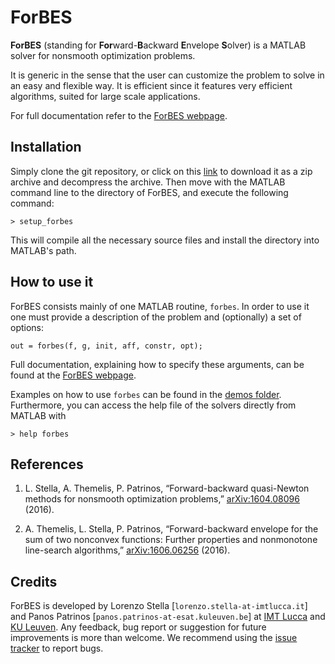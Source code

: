 # ForBES

**ForBES** (standing for **For**ward-**B**ackward **E**nvelope **S**olver) is a MATLAB solver for
nonsmooth optimization problems.

It is generic in the sense that the user can customize the problem to solve in an easy and flexible way.
It is efficient since it features very efficient algorithms, suited for large scale applications.

For full documentation refer to the [ForBES webpage](http://kul-forbes.github.io/ForBES/).

## Installation

Simply clone the git repository, or click on this [link](https://github.com/kul-forbes/ForBES/archive/master.zip)
to download it as a zip archive and decompress the archive. Then move with the MATLAB command line to
the directory of ForBES, and execute the following command:

```
> setup_forbes
```

This will compile all the necessary source files and install the directory into MATLAB's path.

## How to use it

ForBES consists mainly of one MATLAB routine, `forbes`. In order to use it one
must provide a description of the problem and (optionally) a set of options:

```
out = forbes(f, g, init, aff, constr, opt);
```

Full documentation, explaining how to specify these arguments, can be
found at the [ForBES webpage](http://kul-forbes.github.io/ForBES/).

Examples on how to use `forbes` can be found in the [demos folder](https://github.com/kul-forbes/ForBES/tree/master/demos).
Furthermore, you can access the help file of the solvers directly from MATLAB with

```
> help forbes
```

## References

1. L. Stella, A. Themelis, P. Patrinos, “Forward-backward quasi-Newton methods for nonsmooth optimization problems,” [arXiv:1604.08096](http://arxiv.org/abs/1604.08096) (2016).

2. A. Themelis, L. Stella, P. Patrinos, “Forward-backward envelope for the sum of two nonconvex functions: Further properties and nonmonotone line-search algorithms,” [arXiv:1606.06256](http://arxiv.org/abs/1606.06256) (2016).

## Credits

ForBES is developed by Lorenzo Stella [`lorenzo.stella-at-imtlucca.it`] and Panos Patrinos [`panos.patrinos-at-esat.kuleuven.be`]
at [IMT Lucca](http://www.imtlucca.it) and [KU Leuven](http://www.kuleuven.be).
Any feedback, bug report or suggestion for future improvements is more than welcome.
We recommend using the [issue tracker](https://github.com/kul-forbes/ForBES/issues) to report bugs.
